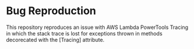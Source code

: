 # Bug Reproduction
This repository reproduces an issue with AWS Lambda PowerTools Tracing in which the stack trace is lost for exceptions thrown in methods decorecated with the [Tracing] attribute.